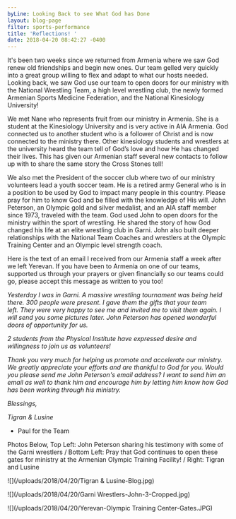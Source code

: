 ```yaml
---
byLine: Looking Back to see What God has Done
layout: blog-page
filter: sports-performance
title: 'Reflections! '
date: 2018-04-20 08:42:27 -0400
---
```

It's been two weeks since we returned from Armenia where we saw God renew old friendships and begin new ones. Our team gelled very quickly into a great group willing to flex and adapt to what our hosts needed.  Looking back, we saw God use our team to open doors for our ministry with the National Wrestling Team, a high level wrestling club, the newly formed Armenian Sports Medicine Federation, and the National Kinesiology University!

We met Nane who represents fruit from our ministry in Armenia. She is a student at the Kinesiology University and is very active in AIA Armenia. God connected us to another student who is a follower of Christ and is now connected to the ministry there. Other kinesiology students and wrestlers at the university heard the team tell of God’s love and how He has changed their lives. This has given our Armenian staff several new contacts to follow up with to share the same story the Cross Stones tell!

We also met the President of the soccer club where two of our ministry volunteers lead a youth soccer team. He is a retired army General who is in a position to be used by God to impact many people in this country. Please pray for him to know God and be filled with the knowledge of His will. John Peterson, an Olympic gold and silver medalist, and an AIA staff member since 1973, traveled with the team. God used John to open doors for the ministry within the sport of wrestling. He shared the story of how God changed his life at an elite wrestling club in Garni. John also built deeper relationships with the National Team Coaches and wrestlers at the Olympic Training Center and an Olympic level strength coach.

Here is the text of an email I received from our Armenia staff a week after we left Yerevan.  If you have been to Armenia on one of our teams, supported us through your prayers or given financially so our teams could go, please accept this message as written to you too!

_Yesterday I was in Garni. A massive wrestling tournament was being held there. 300 people were present. I gave them the gifts that your team left. They were very happy to see me and invited me to visit them again. I will send you some pictures later. John Peterson has opened wonderful doors of opportunity for us._

_2 students from the Physical Institute have expressed desire and willingness to join us as volunteers!_

_Thank you very much for helping us promote and accelerate our ministry. We greatly appreciate your efforts and are thankful to God for you.  Would you please send me John Peterson's email address? I want to send him an email as well to thank him and encourage him by letting him know how God has been working through his ministry._

_Blessings,_

_Tigran & Lusine_

* Paul for the Team

Photos Below, Top Left: John Peterson sharing his testimony with some of the Garni wrestlers / Bottom Left: Pray that God continues to open these gates for ministry at the Armenian Olympic Training Facility! / Right: Tigran and Lusine

![](/uploads/2018/04/20/Tigran & Lusine-Blog.jpg)

![](/uploads/2018/04/20/Garni Wrestlers-John-3-Cropped.jpg)

![](/uploads/2018/04/20/Yerevan-Olympic Training Center-Gates.JPG)